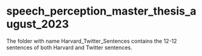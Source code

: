 # speech_perception_master_thesis_august_2023
The folder with name Harvard_Twitter_Sentences contains the 12-12 sentences of both Harvard and Twitter sentences.
